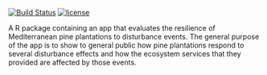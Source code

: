 [![Build Status](https://travis-ci.org/ajpelu/respine.svg?branch=master)](https://travis-ci.org/ajpelu/respine)
[![license](https://img.shields.io/github/license/mashape/apistatus.svg)](https://github.com/ajpelu/respine/blob/master/DESCRIPTION)

A R package containing an app that evaluates the resilience of Mediterranean pine plantations to disturbance events. The general purpose of the app is to show to general public how pine plantations respond to several disturbance effects and how the ecosystem services that they provided are affected by those events.



